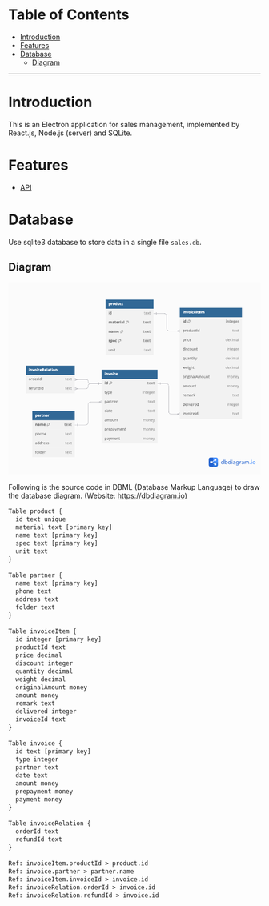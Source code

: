 # Table of Contents
- [Introduction](#introduction)
- [Features](#features)
- [Database](#database)
    - [Diagram](#diagram)

---

# Introduction
This is an Electron application for sales management, implemented by React.js, Node.js (server) and SQLite.



# Features
- [API](API)



# Database
Use sqlite3 database to store data in a single file `sales.db`.

## Diagram
![db diagram](screenshots/db_diagram.png)

Following is the source code in DBML (Database Markup Language) to draw the database diagram. (Website: https://dbdiagram.io)
```
Table product {
  id text unique
  material text [primary key]
  name text [primary key]
  spec text [primary key]
  unit text
}

Table partner {
  name text [primary key]
  phone text
  address text
  folder text
}

Table invoiceItem {
  id integer [primary key]
  productId text
  price decimal
  discount integer
  quantity decimal
  weight decimal
  originalAmount money
  amount money
  remark text
  delivered integer
  invoiceId text
}

Table invoice {
  id text [primary key]
  type integer
  partner text
  date text
  amount money
  prepayment money
  payment money
}

Table invoiceRelation {
  orderId text
  refundId text
}

Ref: invoiceItem.productId > product.id
Ref: invoice.partner > partner.name
Ref: invoiceItem.invoiceId > invoice.id
Ref: invoiceRelation.orderId > invoice.id
Ref: invoiceRelation.refundId > invoice.id
```

